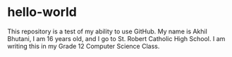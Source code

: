 # hello-world
This repository is a test of my ability to use GitHub.
My name is Akhil Bhutani, I am 16 years old, and I go to St. Robert Catholic High School.
I am writing this in my Grade 12 Computer Science Class.
